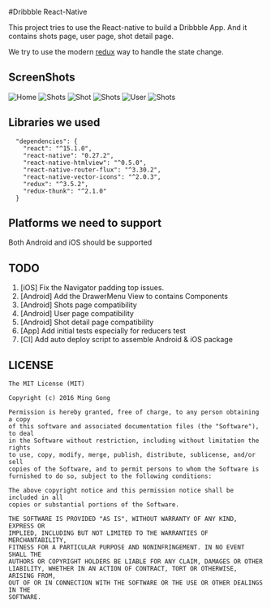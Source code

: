 #Dribbble React-Native

This project tries to use the React-native to build a
Dribbble App. And it contains shots page, user page,
shot detail page.

We try to use the modern [redux](https://github.com/reactjs/redux) way to handle the state change.

## ScreenShots

 ![Home](https://raw.githubusercontent.com/gongmingqm10/ZhihuDaily/master/cuts/Shots.png)		  ![Shots](https://raw.githubusercontent.com/gongmingqm10/Dribbble-ReactNative/master/arts/Home.png)
 ![Shot](https://raw.githubusercontent.com/gongmingqm10/ZhihuDaily/master/cuts/Shots.png)		  ![Shots](https://raw.githubusercontent.com/gongmingqm10/Dribbble-ReactNative/master/arts/Shot.png)
 ![User](https://raw.githubusercontent.com/gongmingqm10/ZhihuDaily/master/cuts/Shots.png)		  ![Shots](https://raw.githubusercontent.com/gongmingqm10/Dribbble-ReactNative/master/arts/User.png)




## Libraries we used
```
  "dependencies": {
    "react": "^15.1.0",
    "react-native": "0.27.2",
    "react-native-htmlview": "^0.5.0",
    "react-native-router-flux": "^3.30.2",
    "react-native-vector-icons": "^2.0.3",
    "redux": "^3.5.2",
    "redux-thunk": "^2.1.0"
  }
```
## Platforms we need to support

Both Android and iOS should be supported

## TODO

1. [iOS] Fix the Navigator padding top issues.
2. [Android] Add the DrawerMenu View to contains Components
3. [Android] Shots page compatibility
4. [Android] User page compatibility
5. [Android] Shot detail page compatibility
6. [App] Add initial tests especially for reducers test
7. [CI] Add auto deploy script to assemble Android & iOS package

## LICENSE
```
The MIT License (MIT)

Copyright (c) 2016 Ming Gong

Permission is hereby granted, free of charge, to any person obtaining a copy
of this software and associated documentation files (the "Software"), to deal
in the Software without restriction, including without limitation the rights
to use, copy, modify, merge, publish, distribute, sublicense, and/or sell
copies of the Software, and to permit persons to whom the Software is
furnished to do so, subject to the following conditions:

The above copyright notice and this permission notice shall be included in all
copies or substantial portions of the Software.

THE SOFTWARE IS PROVIDED "AS IS", WITHOUT WARRANTY OF ANY KIND, EXPRESS OR
IMPLIED, INCLUDING BUT NOT LIMITED TO THE WARRANTIES OF MERCHANTABILITY,
FITNESS FOR A PARTICULAR PURPOSE AND NONINFRINGEMENT. IN NO EVENT SHALL THE
AUTHORS OR COPYRIGHT HOLDERS BE LIABLE FOR ANY CLAIM, DAMAGES OR OTHER
LIABILITY, WHETHER IN AN ACTION OF CONTRACT, TORT OR OTHERWISE, ARISING FROM,
OUT OF OR IN CONNECTION WITH THE SOFTWARE OR THE USE OR OTHER DEALINGS IN THE
SOFTWARE.

```



